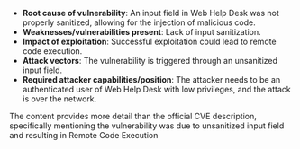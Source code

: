 - **Root cause of vulnerability**: An input field in Web Help Desk was not properly sanitized, allowing for the injection of malicious code.
- **Weaknesses/vulnerabilities present**: Lack of input sanitization.
- **Impact of exploitation**: Successful exploitation could lead to remote code execution.
- **Attack vectors**: The vulnerability is triggered through an unsanitized input field.
- **Required attacker capabilities/position**: The attacker needs to be an authenticated user of Web Help Desk with low privileges, and the attack is over the network.

The content provides more detail than the official CVE description, specifically mentioning the vulnerability was due to unsanitized input field and resulting in Remote Code Execution